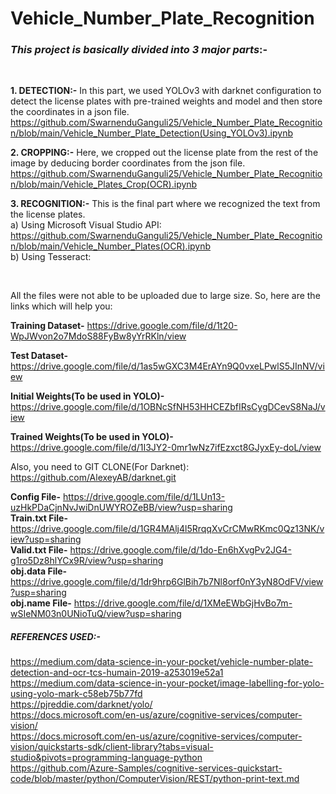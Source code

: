 # Vehicle_Number_Plate_Recognition

### *This project is basically divided into 3 major parts*:-
<br>

**1. DETECTION:-** In this part, we used YOLOv3 with darknet configuration to detect the license plates with pre-trained weights and model and then store the coordinates in a json file. https://github.com/SwarnenduGanguli25/Vehicle_Number_Plate_Recognition/blob/main/Vehicle_Number_Plate_Detection(Using_YOLOv3).ipynb
<br>

**2. CROPPING:-** Here, we cropped out the license plate from the rest of the image by deducing border coordinates from the json file. https://github.com/SwarnenduGanguli25/Vehicle_Number_Plate_Recognition/blob/main/Vehicle_Plates_Crop(OCR).ipynb
<br>

**3. RECOGNITION:-** This is the final part where we recognized the text from the license plates.  
a) Using Microsoft Visual Studio API:  
https://github.com/SwarnenduGanguli25/Vehicle_Number_Plate_Recognition/blob/main/Vehicle_Number_Plates(OCR).ipynb  
b) Using Tesseract:  

<br>

All the files were not able to be uploaded due to large size. So, here are the links which will help you:
<br>

**Training Dataset-** https://drive.google.com/file/d/1t20-WpJWvon2o7MdoS88FyBw8yYrRKln/view
<!-- -->
**Test Dataset-** https://drive.google.com/file/d/1as5wGXC3M4ErAYn9Q0vxeLPwlS5JInNV/view
<br>

**Initial Weights(To be used in YOLO)-** https://drive.google.com/file/d/1OBNcSfNH53HHCEZbfIRsCygDCevS8NaJ/view
<br>

**Trained Weights(To be used in YOLO)-** https://drive.google.com/file/d/1I3JY2-0mr1wNz7ifEzxct8GJyxEy-doL/view
<br>

Also, you need to GIT CLONE(For Darknet): https://github.com/AlexeyAB/darknet.git
<br>

**Config File-** https://drive.google.com/file/d/1LUn13-uzHkPDaCjnNvJwiDnUWYROZeBB/view?usp=sharing  
**Train.txt File-** https://drive.google.com/file/d/1GR4MAlj4l5RrqqXvCrCMwRKmc0Qz13NK/view?usp=sharing  
**Valid.txt File-** https://drive.google.com/file/d/1do-En6hXvgPv2JG4-g1ro5Dz8hlYCx9R/view?usp=sharing  
**obj.data File-** https://drive.google.com/file/d/1dr9hrp6GlBih7b7Nl8orf0nY3yN8OdFV/view?usp=sharing  
**obj.name File-** https://drive.google.com/file/d/1XMeEWbGjHvBo7m-wSIeNM03n0UNioTuQ/view?usp=sharing
<br>

##### *REFERENCES USED:-*  
https://medium.com/data-science-in-your-pocket/vehicle-number-plate-detection-and-ocr-tcs-humain-2019-a253019e52a1  
https://medium.com/data-science-in-your-pocket/image-labelling-for-yolo-using-yolo-mark-c58eb75b77fd  
https://pjreddie.com/darknet/yolo/  
https://docs.microsoft.com/en-us/azure/cognitive-services/computer-vision/  
https://docs.microsoft.com/en-us/azure/cognitive-services/computer-vision/quickstarts-sdk/client-library?tabs=visual-studio&pivots=programming-language-python  
https://github.com/Azure-Samples/cognitive-services-quickstart-code/blob/master/python/ComputerVision/REST/python-print-text.md

